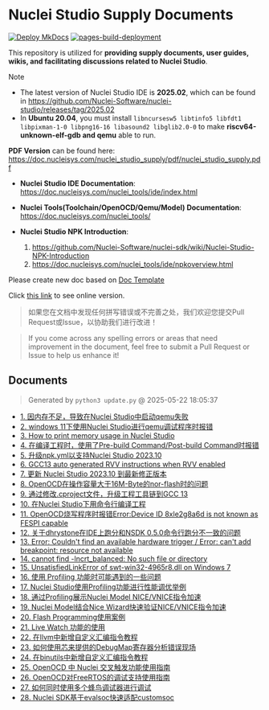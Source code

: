 # Nuclei Studio Supply Documents

[![Deploy MkDocs](https://github.com/Nuclei-Software/nuclei-studio/actions/workflows/mkdoc.yml/badge.svg)](https://github.com/Nuclei-Software/nuclei-studio/actions/workflows/mkdoc.yml) [![pages-build-deployment](https://github.com/Nuclei-Software/nuclei-studio/actions/workflows/pages/pages-build-deployment/badge.svg)](https://nuclei-software.github.io/nuclei-studio/)

This repository is utilized for **providing supply documents, user guides, wikis, and facilitating discussions related to Nuclei Studio**.

> [!NOTE]
> 
> - The latest version of Nuclei Studio IDE is **2025.02**, which can be found in https://github.com/Nuclei-Software/nuclei-studio/releases/tag/2025.02
> - In **Ubuntu 20.04**, you must install `libncursesw5 libtinfo5 libfdt1 libpixman-1-0 libpng16-16 libasound2 libglib2.0-0` to make **riscv64-unknown-elf-gdb and qemu** able to run.

**PDF Version** can be found here: https://doc.nucleisys.com/nuclei_studio_supply/pdf/nuclei_studio_supply.pdf


- **Nuclei Studio IDE Documentation**: https://doc.nucleisys.com/nuclei_tools/ide/index.html
- **Nuclei Tools(Toolchain/OpenOCD/Qemu/Model) Documentation**: https://doc.nucleisys.com/nuclei_tools/
- **Nuclei Studio NPK Introduction**:

  1. https://github.com/Nuclei-Software/nuclei-sdk/wiki/Nuclei-Studio-NPK-Introduction
  2. https://doc.nucleisys.com/nuclei_tools/ide/npkoverview.html


Please create new doc based on [Doc Template](0-template.md)

Click [this link](https://doc.nucleisys.com/nuclei_studio_supply/) to see online version.

> 如果您在文档中发现任何拼写错误或不完善之处，我们欢迎您提交Pull Request或Issue，以协助我们进行改进！

> If you come across any spelling errors or areas that need improvement in the document, feel free to submit a Pull Request or Issue to help us enhance it!

## Documents

> Generated by `python3 update.py` @ 2025-05-22 18:05:37

- [1. 因内存不足，导致在Nuclei Studio中启动qemu失败](1-cannot-setup-guestmemory.md)
- [2. windows 11下使用Nuclei Studio进行qemu调试程序时报错](2-qemu-glib-gio-unexpectedly.md)
- [3. How to print memory usage in Nuclei Studio](3-print_memor_usage_in_ide.md)
- [4. 在编译工程时，使用了Pre-build Command/Post-build Command时报错](4-use_pre_build_or_post_build.md)
- [5. 升级npk.yml以支持Nuclei Studio 2023.10](5-update_npk_to_support_nucleistudio_202310.md)
- [6. GCC13 auto generated RVV instructions when RVV enabled](6-gcc13_gen_rvv_instructions_when_rvv_enabled.md)
- [7. 更新 Nuclei Studio 2023.10 到最新修正版本](7-update_nucleistudio_202310_to_fixed_version.md)
- [8. OpenOCD在操作容量大于16M-Byte的nor-flash时的问题](8-openocd_202310_flashloader_flaws.md)
- [9. 通过修改.cproject文件，升级工程工具链到GCC 13](9-modify_the_cproject_file_to_change_the_project_to_gcc13.md)
- [10. 在Nuclei Studio下用命令行编译工程](10-compiling_projects_with_headless_in_nuclei_studio.md)
- [11. OpenOCD烧写程序时报错Error:Device ID 8xle2g8a6d is not known as FESPI capable](11-openocd_reported_error_not_known_as_fespi_capable.md)
- [12. 关于dhrystone在IDE上跑分和NSDK 0.5.0命令行跑分不一致的问题](12-nucleisdk-0.5.0-dhrystone-score-lower-than-expected-in-IDE.md)
- [13. Error: Couldn't find an available hardware trigger / Error: can't add breakpoint: resource not available](13-error_could_not_find_an_available_hardware_trigger.md)
- [14. cannot find -lncrt_balanced: No such file or directory](14-cannot_find_-lncrt_balanced_no_such_file_or_directory.md)
- [15. UnsatisfiedLinkError of swt-win32-4965r8.dll on Windows 7](15-unsatisfiedLinkError_of_swt-win32-4965r8_dll_on_windows7.md)
- [16. 使用 Profiling 功能时可能遇到的一些问题](16-incomplete_data_output_when_using_profiling_function.md)
- [17. Nuclei Studio使用Profiling功能进行性能调优举例](17-an_example_to_demonstrate_the_use_of_profiling_and_code_coverage.md)
- [18. 通过Profiling展示Nuclei Model NICE/VNICE指令加速](18-demonstrate_NICE_VNICE_acceleration_of_the_Nuclei_Model_through_profiling.md)
- [19. Nuclei Model结合Nice Wizard快速验证NICE/VNICE指令加速](19-rapid_verification_of_NICE_VNICE_acceleration_with_Nuclei_Model_and_NICE_Wizard.md)
- [20. Flash Programming使用案例](20-quick_downloads_using_flash_programming.md)
- [21. Live Watch 功能的使用](21-livewatch_for_monitoring_variables.md)
- [22. 在llvm中新增自定义汇编指令教程](22-example_for_adding_new_instructions_in_llvm.md)
- [23. 如何使用芯来提供的DebugMap寄存器分析错误现场](23-nuclei_debug_map_register_analyze.md)
- [24. 在binutils中新增自定义汇编指令教程](24-example_for_adding_new_instructions_in_binutils.md)
- [25. OpenOCD 中 Nuclei 交叉触发功能使用指南](25-nuclei_cross_trigger_in_openocd.md)
- [26. OpenOCD对FreeRTOS的调试支持使用指南](26-debugging_support_for_freertos_by_openocd.md)
- [27. 如何同时使用多个蜂鸟调试器进行调试](27-debug_with_multiple_ftdi_devices.md)
- [28. Nuclei SDK基于evalsoc快速适配customsoc](28-quick_porting_from_evalsoc_to_customsoc_based_on_Nuclei_SDK.md)

